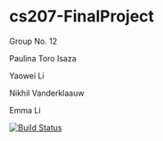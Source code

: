 # cs207-FinalProject

Group No. 12


Paulina Toro Isaza

Yaowei Li

Nikhil Vanderklaauw

Emma Li

[![Build Status](https://travis-ci.org/PYNE-AD/cs207-FinalProject.svg?branch=master)](https://travis-ci.org/PYNE-AD/cs207-FinalProject)
